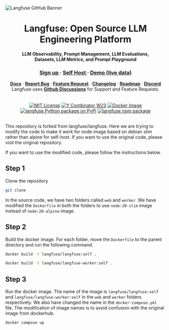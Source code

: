 ![Langfuse GitHub Banner](https://github.com/langfuse/langfuse/assets/121163007/6035f0f3-d691-4963-b5d0-10cf506e9d42)

<div align="center"><h1>Langfuse: Open Source LLM Engineering Platform</h1></div>
<div align="center"><h4>LLM Observability, Prompt Management, LLM Evaluations,<br/>Datasets, LLM Metrics, and Prompt Playground</h4></div>

<div align="center">
   <div>
      <h3>
         <a href="https://cloud.langfuse.com">
            <strong>Sign up</strong>
         </a> · 
         <a href="https://langfuse.com/docs/deployment/self-host">
            <strong>Self Host</strong>
         </a> · 
         <a href="https://langfuse.com/demo">
            <strong>Demo (live data)</strong>
         </a>
      </h3>
   </div>
   <div>
      <a href="https://langfuse.com/docs"><strong>Docs</strong></a> ·
      <a href="https://langfuse.com/issues"><strong>Report Bug</strong></a> ·
      <a href="https://langfuse.com/ideas"><strong>Feature Request</strong></a> ·
      <a href="https://langfuse.com/changelog"><strong>Changelog</strong></a> ·
      <a href="https://langfuse.com/roadmap"><strong>Roadmap</strong></a> ·
      <a href="https://langfuse.com/discord"><strong>Discord</strong></a> 
   </div>
   <span>Langfuse uses <a href="https://github.com/orgs/langfuse/discussions"><strong>Github Discussions</strong></a>  for Support and Feature Requests.</span>
   <br/>
   <span>
   <br/>
   <br/>
   <div>
      <a href="https://github.com/langfuse/langfuse/blob/main/LICENSE"><img src="https://img.shields.io/badge/License-MIT-red.svg?style=flat-square" alt="MIT License"></a>
      <a href="https://www.ycombinator.com/companies/langfuse"><img src="https://img.shields.io/badge/Y%20Combinator-W23-orange?style=flat-square" alt="Y Combinator W23"></a>
      <a href="https://github.com/langfuse/langfuse/pkgs/container/langfuse"><img alt="Docker Image" src="https://img.shields.io/badge/docker-langfuse-blue?logo=Docker&logoColor=white&style=flat-square"></a>
      <a href="https://pypi.python.org/pypi/langfuse"><img src="https://img.shields.io/pypi/dm/langfuse?style=flat-square&logo=python&logoColor=white&label=pypi%20langfuse&color=blue" alt="langfuse Python package on PyPi"></a>
      <a href="https://www.npmjs.com/package/langfuse"><img src="https://img.shields.io/npm/dm/langfuse?style=flat-square&logo=npm&logoColor=white&label=npm%20langfuse&color=blue" alt="langfuse npm package"></a>
   </div>
</div>
</br>

This repository is forked from langfuse/langfuse.
Here we are trying to modify the code to make it work for node image based on debian slim rather than alpine for self-host. If you want to use the original code, please visit the original repository.

If you want to use the modified code, please follow the instructions below.

## Step 1
Clone the repository
```bash
git clone
```
In the source code, we have two folders called `web` and `worker`. We have modified the `Dockerfile` in both the folders to use `node:20-slim` image instead of `node:20-alpine` image.

## Step 2
Build the docker image.
For each folder, move the `Dockerfile` to the parent directory and run the following command.
```bash
docker build -t langfuse/langfuse:self .
```

```bash
docker build -t langfuse/langfuse-worker:self .
```

## Step 3
Run the docker image. The name of the image is `langfuse/langfuse:self` and `langfuse/langfuse-worker:self` in the `web` and `worker` folders respectively. We also have changed the name in the `docker-compose.yml` file. The modification of image names is to
avoid confusion with the original image from dockerhub. 
```bash
docker compose up
```
